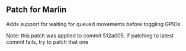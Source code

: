 Patch for Marlin
------------------------

Adds support for waiting for queued movements before toggling GPIOs

Note: this patch was applied to commit 512a005. If patching to latest commit fails,
try to patch that one
